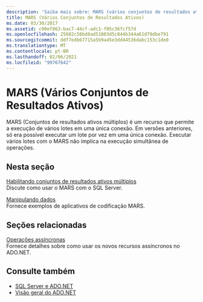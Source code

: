 ```yaml
---
description: 'Saiba mais sobre: MARS (vários conjuntos de resultados ativos)'
title: MARS (Vários Conjuntos de Resultados Ativos)
ms.date: 03/30/2017
ms.assetid: c90ef863-bac7-44cf-adc1-f05c36fcf57d
ms.openlocfilehash: 25682c58bd8ad51803d5c844b344a61d79dbe791
ms.sourcegitcommit: ddf7edb67715a5b9a45e3dd44536dabc153c1de0
ms.translationtype: MT
ms.contentlocale: pt-BR
ms.lasthandoff: 02/06/2021
ms.locfileid: "99767642"
---
```

# <a name="multiple-active-result-sets-mars"></a>MARS (Vários Conjuntos de Resultados Ativos)

MARS (Conjuntos de resultados ativos múltiplos) é um recurso que permite a execução de vários lotes em uma única conexão. Em versões anteriores, só era possível executar um lote por vez em uma única conexão. Executar vários lotes com o MARS não implica na execução simultânea de operações.  
  
## <a name="in-this-section"></a>Nesta seção  

 [Habilitando conjuntos de resultados ativos múltiplos](enabling-multiple-active-result-sets.md)  
 Discute como usar o MARS com o SQL Server.  
  
 [Manipulando dados](manipulating-data.md)  
 Fornece exemplos de aplicativos de codificação MARS.  
  
## <a name="related-sections"></a>Seções relacionadas  

 [Operações assíncronas](asynchronous-operations.md)  
 Fornece detalhes sobre como usar os novos recursos assíncronos no ADO.NET.  
  
## <a name="see-also"></a>Consulte também

- [SQL Server e ADO.NET](index.md)
- [Visão geral do ADO.NET](../ado-net-overview.md)
